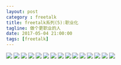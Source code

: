 ```yaml
---
layout: post
category : freetalk
title: freetalk系列(5):职业化
tagline: 做个更职业的人
date: 2017-05-04 21:00:00
tags: [freetalk]
---
```


<style>

.post-full img {

	max-height: 1000px;
}

</style>

<img src="http://7xpzem.com1.z0.glb.clouddn.com/2017-05-04-professional.001.jpeg" class="img-responsive img-rounded center-block" />
<img src="http://7xpzem.com1.z0.glb.clouddn.com/2017-05-04-professional.002.jpeg" class="img-responsive img-rounded center-block" />
<img src="http://7xpzem.com1.z0.glb.clouddn.com/2017-05-04-professional.003.jpeg" class="img-responsive img-rounded center-block" />
<img src="http://7xpzem.com1.z0.glb.clouddn.com/2017-05-04-professional.004.jpeg" class="img-responsive img-rounded center-block" />
<img src="http://7xpzem.com1.z0.glb.clouddn.com/2017-05-04-professional.005.jpeg" class="img-responsive img-rounded center-block" />
<img src="http://7xpzem.com1.z0.glb.clouddn.com/2017-05-04-professional.006.jpeg" class="img-responsive img-rounded center-block" />
<img src="http://7xpzem.com1.z0.glb.clouddn.com/2017-05-04-professional.007.jpeg" class="img-responsive img-rounded center-block" />
<img src="http://7xpzem.com1.z0.glb.clouddn.com/2017-05-04-professional.008.jpeg" class="img-responsive img-rounded center-block" />
<img src="http://7xpzem.com1.z0.glb.clouddn.com/2017-05-04-professional.009.jpeg" class="img-responsive img-rounded center-block" />
<img src="http://7xpzem.com1.z0.glb.clouddn.com/2017-05-04-professional.010.jpeg" class="img-responsive img-rounded center-block" />
<img src="http://7xpzem.com1.z0.glb.clouddn.com/2017-05-04-professional.011.jpeg" class="img-responsive img-rounded center-block" />
<img src="http://7xpzem.com1.z0.glb.clouddn.com/2017-05-04-professional.012.jpeg" class="img-responsive img-rounded center-block" />
<img src="http://7xpzem.com1.z0.glb.clouddn.com/2017-05-04-professional.013.jpeg" class="img-responsive img-rounded center-block" />
<img src="http://7xpzem.com1.z0.glb.clouddn.com/2017-05-04-professional.014.jpeg" class="img-responsive img-rounded center-block" />
<img src="http://7xpzem.com1.z0.glb.clouddn.com/2017-05-04-professional.015.jpeg" class="img-responsive img-rounded center-block" />